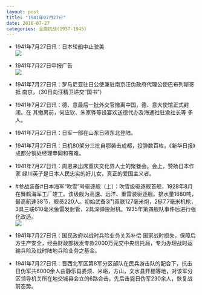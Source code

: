 ```yaml
---
layout: post
title: "1941年07月27日"
date: 2016-07-27
categories: 全面抗战(1937-1945)
---
```


<meta name="referrer" content="no-referrer" />

- 1941年7月27日讯：日本轮船中止驶美 <br/><img src="https://ww2.sinaimg.cn/large/aca367d8jw1f68v1425ykj20bi07aabc.jpg" />

- 1941年7月27日申报广告 <br/><img src="https://ww2.sinaimg.cn/large/aca367d8jw1f68tb69651j20pr0hjgro.jpg" />

- 1941年7月27日讯：罗马尼亚驻日公使兼驻南京汪伪政府代理公使巴布列斯哥抵 南京，（30日向汪精卫递交“国书”） 

- 1941年7月27日讯：德、意最后一批外交官撤离中国，德、意大使馆正式封闭。在 其撤离前，何应钦、朱家骅等设宴欢送德代办及海通社驻渝社长等 多人。 

- 1941年7月27日讯：日军一部在山东日照东北登陆。 

- 1941年7月27日讯：日机80架分三批自鄂袭击成都，投弹数百枚，《新华日报》成都分销处经理申同和罹难。 

- 1941年7月27日讯：周恩来出席重庆文化界人士的聚餐会。会上，赞扬日本作家 绿川英子是日本人民忠实的好儿女，真正的爱国主义者。 

- #参战装备#日本海军“吹雪”号驱逐舰（上）：吹雪级驱逐舰首舰，1928年8月在舞鹤海军工厂竣工。该级舰为高速、远洋、重雷装驱逐舰。排水量1680吨，最高航速38节，舰员220人。初始武备3门双联127毫米炮，2挺7.7毫米机枪，3具三联610毫米鱼雷发射管，2具深弹投射机。1935年第四舰队事件后进行强化改造。 <br/><img src="https://ww2.sinaimg.cn/large/aca367d8jw1f688hz5xesj20db0h4mzu.jpg" />

- 1941年7月27日讯：国民政府以战时兵险业务关系补偿 国家战时损失，保障后方生产安全，经由财政部拨发专款2000万元交中央信托局，专为办理战时运输兵险及战时陆地兵险业务之基金。 

- 1941年7月27日讯：晋西北军区第8军分区部队在民兵游击队的配合下，抗击日伪军共6000余人由静乐县娄烦、米峪，方山，文水县开栅等地，对该军分区领导机关所在地交城县会立的6路合击，先后击毙日伪军230余人，恢复战前态势。 


